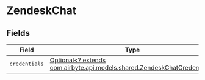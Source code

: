 # ZendeskChat


## Fields

| Field                                                                                                                     | Type                                                                                                                      | Required                                                                                                                  | Description                                                                                                               |
| ------------------------------------------------------------------------------------------------------------------------- | ------------------------------------------------------------------------------------------------------------------------- | ------------------------------------------------------------------------------------------------------------------------- | ------------------------------------------------------------------------------------------------------------------------- |
| `credentials`                                                                                                             | [Optional<? extends com.airbyte.api.models.shared.ZendeskChatCredentials>](../../models/shared/ZendeskChatCredentials.md) | :heavy_minus_sign:                                                                                                        | N/A                                                                                                                       |